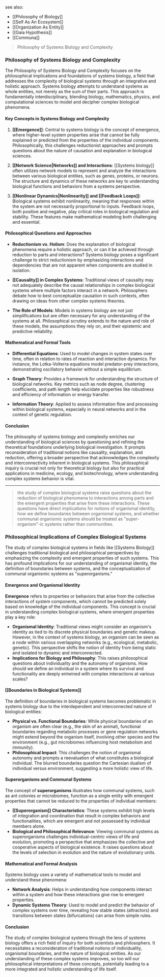 see also:
- [[Philosophy of Biology]]
- [[Self As An Ecosystem]]
- [[Organization As Entity]]
- [[Gaia Hypothesis]]
- [[Communa]]

>Philosophy of Systems Biology and Complexity

### Philosophy of Systems Biology and Complexity

The Philosophy of Systems Biology and Complexity focuses on the philosophical implications and foundations of systems biology, a field that addresses the complexity of biological systems through an integrative and holistic approach. Systems biology attempts to understand systems as whole entities, not merely as the sum of their parts. This approach is fundamentally interdisciplinary, blending biology, mathematics, physics, and computational sciences to model and decipher complex biological phenomena.

#### Key Concepts in Systems Biology and Complexity

1. **[[Emergence]]**: Central to systems biology is the concept of emergence, where higher-level system properties arise that cannot be fully explained or predicted from the properties of the individual components. Philosophically, this challenges reductionist approaches and prompts questions about the nature of causation and explanation in biological sciences.

2. **[[Network Science|Networks]] and Interactions**: [[Systems biology]] often utilizes network models to represent and analyze the interactions between various biological entities, such as genes, proteins, or neurons. The structure and dynamics of these networks are key to understanding biological functions and behaviors from a systems perspective.

3. **[[Nonlinear Dynamics|Nonlinearity]] and [[Feedback Loops]]**: Biological systems exhibit nonlinearity, meaning that responses within the system are not necessarily proportional to inputs. Feedback loops, both positive and negative, play critical roles in biological regulation and stability. These features make mathematical modeling both challenging and essential.

#### Philosophical Questions and Approaches

- **Reductionism vs. Holism**: Does the explanation of biological phenomena require a holistic approach, or can it be achieved through reduction to parts and interactions? Systems biology poses a significant challenge to strict reductionism by emphasizing interactions and dependencies that are not apparent when components are studied in isolation.

- **[[Causality]] in Complex Systems**: Traditional views of causality may not adequately describe the causal relationships in complex biological systems where multiple factors interact in a network. Philosophers debate how to best conceptualize causation in such contexts, often drawing on ideas from other complex systems theories.

- **The Role of Models**: Models in systems biology are not just simplifications but are often necessary for any understanding of the systems at all. Philosophical scrutiny extends to the nature and role of these models, the assumptions they rely on, and their epistemic and predictive reliability.

#### Mathematical and Formal Tools

- **Differential Equations**: Used to model changes in system states over time, often in relation to rates of reaction and interaction dynamics. For instance, the Lotka-Volterra equations model predator-prey interactions, demonstrating oscillatory behavior without a simple equilibrium.

- **Graph Theory**: Provides a framework for understanding the structure of biological networks. Key metrics such as node degree, clustering coefficients, and path length help elucidate properties like robustness and efficiency of information or energy transfer.

- **Information Theory**: Applied to assess information flow and processing within biological systems, especially in neural networks and in the context of genetic regulation.

#### Conclusion

The philosophy of systems biology and complexity enriches our understanding of biological sciences by questioning and refining the theoretical foundations underlying biological investigation. It prompts reconsideration of traditional notions like causality, explanation, and reduction, offering a broader perspective that acknowledges the complexity and interconnectivity inherent in biological systems. This philosophical inquiry is crucial not only for theoretical biology but also for practical applications in medicine, ecology, and biotechnology, where understanding complex systems behavior is vital.

---

>the study of complex biological systems raise questions about the reduction of biological phenomena to interactions among parts and the emergent properties that arise from these interactions. These questions have direct implications for notions of organismal identity, how we define boundaries between organismal systems, and whether communal organismic systems should be treated as "super-organism"-ic systems rather than communities.

### Philosophical Implications of Complex Biological Systems

The study of complex biological systems in fields like [[Systems Biology]] challenges traditional biological and philosophical perspectives by emphasizing the complexity and emergent properties of such systems. This has profound implications for our understanding of organismal identity, the definition of boundaries between systems, and the conceptualization of communal organismic systems as "superorganisms."

#### Emergence and Organismal Identity

**Emergence** refers to properties or behaviors that arise from the collective interactions of system components, which cannot be predicted solely based on knowledge of the individual components. This concept is crucial in understanding complex biological systems, where emergent properties play a key role:

- **Organismal Identity**: Traditional views might consider an organism's identity as tied to its discrete physical boundaries and genetic makeup. However, in the context of systems biology, an organism can be seen as a node within various overlapping networks (e.g., ecological, metabolic, genetic). This perspective shifts the notion of identity from being static and isolated to dynamic and interconnected.
- **Implications for Biology and Philosophy**: This raises philosophical questions about individuality and the autonomy of organisms. How should we define an individual in a system where its survival and functionality are deeply entwined with complex interactions at various scales?

#### [[Boundaries in Biological Systems]]

The definition of boundaries in biological systems becomes problematic in systems biology due to the interdependent and interconnected nature of biological entities:

- **Physical vs. Functional Boundaries**: While physical boundaries of an organism are often clear (e.g., the skin of an animal), functional boundaries regarding metabolic processes or gene regulation networks might extend beyond the organism itself, involving other species and the environment (e.g., gut microbiomes influencing host metabolism and immunity).
- **Philosophical Impact**: This challenges the notion of organismal autonomy and prompts a reevaluation of what constitutes a biological individual. The blurred boundaries question the Cartesian dualism of individual versus environment, suggesting a more holistic view of life.

#### Superorganisms and Communal Systems

The concept of **superorganisms** illustrates how communal systems, such as ant colonies or microbiomes, function as a single entity with emergent properties that cannot be reduced to the properties of individual members:

- **[[Superorganism]] Characteristics**: These systems exhibit high levels of integration and coordination that result in complex behaviors and functionalities, which are emergent and not possessed by individual members alone.
- **Biological and Philosophical Relevance**: Viewing communal systems as superorganisms challenges individual-centric views of life and evolution, promoting a perspective that emphasizes the collective and cooperative aspects of biological existence. It raises questions about the levels of selection in evolution and the nature of evolutionary units.

#### Mathematical and Formal Analysis

Systems biology uses a variety of mathematical tools to model and understand these phenomena:

- **Network Analysis**: Helps in understanding how components interact within a system and how these interactions give rise to emergent properties.
- **Dynamic Systems Theory**: Used to model and predict the behavior of complex systems over time, revealing how stable states (attractors) and transitions between states (bifurcations) can arise from simple rules.

#### Conclusion

The study of complex biological systems through the lens of systems biology offers a rich field of inquiry for both scientists and philosophers. It necessitates a reconsideration of traditional notions of individuality, organismal boundaries, and the nature of biological entities. As our understanding of these complex systems improves, so too will our philosophical interpretations of these concepts, potentially leading to a more integrated and holistic understanding of life itself.